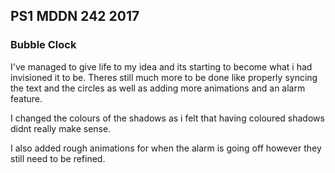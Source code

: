 ## PS1 MDDN 242 2017

### Bubble Clock

I've managed to give life to my idea and its starting to become what i had invisioned it to be. Theres still much more to be done like properly syncing the text and the circles as well as adding more animations and an alarm feature.

I changed the colours of the shadows as i felt that having coloured shadows didnt really make sense.

I also added rough animations for when the alarm is going off however they still need to be refined.

